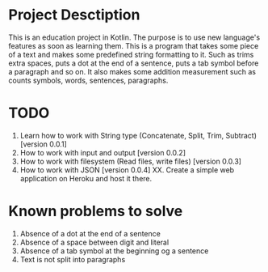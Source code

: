 # Project Desctiption

This is an education project in Kotlin. The purpose is to use new language's features as soon as learning them.
This is a program that takes some piece of a text and makes some predefined string formatting to it.
Such as trims extra spaces, puts a dot at the end of a sentence, puts a tab symbol before a paragraph and so on.
It also makes some addition measurement such as counts symbols, words, sentences, paragraphs.

# TODO

1. Learn how to work with String type (Concatenate, Split, Trim, Subtract) [version 0.0.1]
2. How to work with input and output [version 0.0.2]
3. How to work with filesystem (Read files, write files) [version 0.0.3]
4. How to work with JSON [version 0.0.4]
XX. Create a simple web application on Heroku and host it there.

# Known problems to solve

1. Absence of a dot at the end of a sentence
2. Absence of a space between digit and literal
3. Absence of a tab symbol at the beginning og a sentence
4. Text is not split into paragraphs
